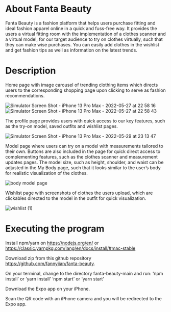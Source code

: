 # About Fanta Beauty
Fanta Beauty is a fashion platform that helps users purchase fitting and ideal fashion apparel online in a quick and fuss-free way. It provides the users a virtual fitting room with the implementation of a clothes scanner and a virtual model, for our target audience to try on clothes virtually, such that they can make wise purchases. You can easily add clothes in the wishlist and get fashion tips as well as information on the latest trends.

# Description
Home page with image carousel of trending clothing items which directs users to the corresponding shopping page upon clicking to serve as fashion recommendations.






![Simulator Screen Shot - iPhone 13 Pro Max - 2022-05-27 at 22 58 16](https://user-images.githubusercontent.com/97325835/170879596-d678c5fd-5848-4b4e-aa83-73f8e2678f6f.png)
![Simulator Screen Shot - iPhone 13 Pro Max - 2022-05-27 at 22 58 43](https://user-images.githubusercontent.com/97325835/170879713-ce763030-3316-408e-ab54-fc2d238b43ca.png)









The profile page provides users with quick access to our key features, such as the try-on model, saved outfits and wishlist pages.






![Simulator Screen Shot - iPhone 13 Pro Max - 2022-05-29 at 23 13 47](https://user-images.githubusercontent.com/97325835/170879863-f3467e32-949c-4e5d-8e1c-f234a87966fd.png)















Model page where users can try on a model with measurements tailored to their own. Buttons are also included in the page for quick direct access to complementing features, such as the clothes scanner and measurement updates pages. The model size, such as height, shoulder, and waist can be adjusted in the My Body page, such that it looks similar to the user’s body for realistic visualization of the clothes.











![body model page](https://user-images.githubusercontent.com/97325835/170880024-846a36c9-6df0-40ed-af91-74eb8de0d85e.png)




Wishlist page with screenshots of clothes the users upload, which are clickables directed to the model in the outfit for quick visualization.












![wishlist (1)](https://user-images.githubusercontent.com/97325835/170880001-553f06c8-21d7-4804-b662-513420e947dd.png)








# Executing the program
Install npm/yarn on https://nodejs.org/en/  or https://classic.yarnpkg.com/lang/en/docs/install/#mac-stable

Download zip from this github repository https://github.com/fannyjian/fanta-beauty.

On your terminal, change to the directory fanta-beauty-main and run:
‘npm install’ or ‘yarn install’
‘npm start’ or ‘yarn start’

Download the Expo app on your iPhone.

Scan the QR code with an iPhone camera and you will be redirected to the Expo app.
